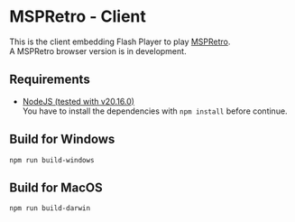 # MSPRetro - Client
This is the client embedding Flash Player to play [MSPRetro](https://mspretro.com).  
A MSPRetro browser version is in development.

## Requirements
- [NodeJS (tested with v20.16.0)](https://nodejs.org/en/)  
You have to install the dependencies with `npm install` before continue.

## Build for Windows
`npm run build-windows`

## Build for MacOS
`npm run build-darwin`